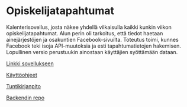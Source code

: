 # Opiskelijatapahtumat
Kalenterisovellus, josta näkee yhdellä vilkaisulla kaikki kunkin viikon opiskelijatapahtumat. Alun perin oli tarkoitus, että tiedot haetaan ainejärjestöjen ja osakuntien Facebook-sivuilta. Toteutus toimi, kunnes Facebook teki isoja API-muutoksia ja esti tapahtumatietojen hakemisen. Lopullinen versio perustuukin ainostaan käyttäjien syöttämään dataan.

[Linkki sovellukseen](http://opiskelijatapahtumat.herokuapp.com)

[Käyttöohjeet](https://github.com/hanninev/opiskelijatapahtumat/blob/master/Käyttöohjeet.md)

[Tuntikirjanpito](https://github.com/hanninev/opiskelijatapahtumat/blob/master/Tuntikirjanpito.md)

[Backendin repo](https://github.com/hanninev/opiskelijatapahtumat-backend)

